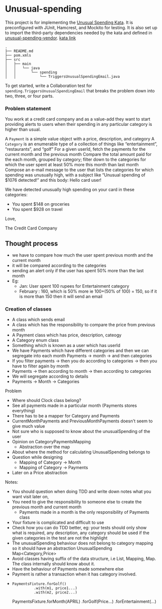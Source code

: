 # Unusual-spending

This project is for implementing the [Unusual Spending
Kata](https://github.com/testdouble/contributing-tests/wiki/Unusual-Spending-Kata).
It is preconfigured with JUnit, Hamcrest, and Mockito for testing. It is also
set up to import the third-party dependencies needed by the kata and defined in
[unusual-spending-vendor](./src/main/java).
[kata link](https://kata-log.rocks/unusual-spending-kata)

```
.
├── README.md
├── pom.xmls
├── src
│   ├── main
│   │   └── java
│   │       └── spending
│   │           └── TriggersUnusualSpendingEmail.java
```

To get started, write a Collaboration test for
`spending.TriggersUnusualSpendingEmail` that breaks the problem down into two,
three, or four parts.


### Problem statement

You work at a credit card company and as a value-add they want to start providing alerts to users when their spending 
in any particular category is higher than usual.

A `Payment` is a simple value object with a price, description, and category
A `Category` is an enumerable type of a collection of things like “entertainment”, “restaurants”, and “golf”
For a given userId, fetch the payments for the current month and the previous month
Compare the total amount paid for the each month, grouped by category; filter down to the categories for which the 
user spent at least 50% more this month than last month
Compose an e-mail message to the user that lists the categories for which spending was unusually high,
with a subject like “Unusual spending of $1076 detected!” and this body:
Hello card user!

We have detected unusually high spending on your card in these categories:

* You spent $148 on groceries
* You spent $928 on travel

Love,

The Credit Card Company


## Thought process
- we have to compare how much the user spent previous month and the current month
- it will be compared according to the categories
- sending an alert only if the user has spent 50% more than the last month
- Eg:
    - Jan: User spent 100 rupees for Entertainment category
    - February : 160, which is 50% more ie 100+(50% of 100) = 150, so if it is more than 150 then it will send an email

### Creation of classes
- A class which sends email
- A class which has the responsibility to compare the price from previous month
- A Payment class which has price, description, cateogy
- A Category enum class
- Something which is known as a user which has userId
- We have Payments which have different categories and then we can segregate into each month
Payments -> month -> and then categories
- If you filter payments -> then you do according to categories -> then you have to filter again by month
- Payments -> then according to month -> then according to categories
- We will segregate according to details
- Payments -> Month -> Categories

Problem
- Where should Clock class belong?
- See all payments made in a particular month (Payments stores everything)
- There has to be a mapper for Category and Payments
- CurrentMonthPayments and PreviousMonthPayments doesn't seem to give much value
- Not sure who is supposed to know about the unusualSpending of the user
- Opinion on CategoryPaymentsMapping
  - Abstraction over the map
- About where the method for calculating UnusualSpending belongs to
- Question while designing
  - Mapping of Category -> Month
  - Mapping of Category -> Payments
- Later on a Price abstraction 

Notes:
- You should question when doing TDD and write down notes what you want visit later on, 
- You need to give the responsibility to someone else to create the previous month and current month
  - Payments made in a month is the only responsibility of Payments class
- Your fixture is complicated and difficult to use
- Check how you can do TDD better, eg: your tests should only show what is required, any description, any category should be used if the given 
  categories in the test are not the highlight
- The unusualSpending behaviour does not belong to category mapping so it should have an abstraction UnusualSpending Map<Category,Price>
- Avoid classes having suffix of the data structure, i.e List, Mapping, Map. The class internally should know about it. 
- Have the behaviour of Payments made somewhere else
- Payment is rather a transaction when it has category involved.
-     PaymentsFixture.forGolf()
                .with(m1, price1...)
                .with(m2, price2...)

  PaymentsFixture.forMonth(APRIL)
  .forGolf(Price...)
  .forEntertainment(...)